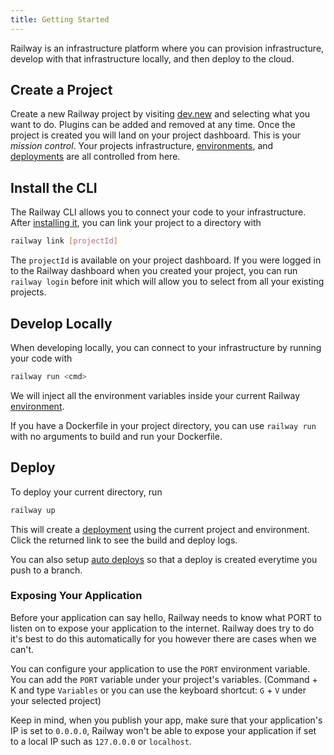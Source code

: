 ```yaml
---
title: Getting Started
---
```


Railway is an infrastructure platform where you can provision infrastructure,
develop with that infrastructure locally, and then deploy to the cloud.

## Create a Project

Create a new Railway project by visiting [dev.new](https://dev.new) and
selecting what you want to do. Plugins can be added and removed at any time.
Once the project is created you will land on your project dashboard. This is
your _mission control_. Your projects infrastructure,
[environments](/environments), and [deployments](/deployment/up) are all
controlled from here.

## Install the CLI

The Railway CLI allows you to connect your code to your infrastructure. After
[installing it](/cli/installation), you can link your project to a directory
with

```bash
railway link [projectId]
```

The `projectId` is available on your project dashboard. If you were logged in to
the Railway dashboard when you created your project, you can run `railway login`
before init which will allow you to select from all your existing projects.

## Develop Locally

When developing locally, you can connect to your infrastructure by running your
code with

```bash
railway run <cmd>
```

We will inject all the environment variables inside your current Railway
[environment](/environments).

If you have a Dockerfile in your project directory, you can use `railway run`
with no arguments to build and run your Dockerfile.

## Deploy

To deploy your current directory, run

```bash
railway up
```

This will create a [deployment](/deployment/up) using the current project and
environment. Click the returned link to see the build and deploy logs.

You can also setup [auto deploys](/deployment/github-triggers) so that a deploy
is created everytime you push to a branch.

### Exposing Your Application

Before your application can say hello, Railway needs to know what PORT to listen on to expose your application to the internet. Railway does try to do it's best to do this automatically for you however there are cases when we can't.

You can configure your application to use the `PORT` environment variable. You can add the `PORT` variable under your project's variables. (Command + K and type `Variables` or you can use the keyboard shortcut: `G` + `V` under your selected project)

Keep in mind, when you publish your app, make sure that your application's IP is set to `0.0.0.0`, Railway won't be able to expose your application if set to a local IP such as `127.0.0.0` or `localhost`.
